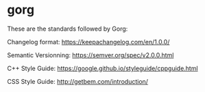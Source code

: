 # gorg

These are the standards followed by Gorg:

Changelog format:
https://keepachangelog.com/en/1.0.0/

Semantic Versionning:
https://semver.org/spec/v2.0.0.html

C++ Style Guide:
https://google.github.io/styleguide/cppguide.html

CSS Style Guide:
http://getbem.com/introduction/